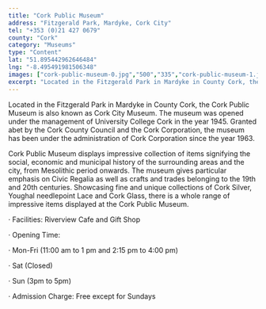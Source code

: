 ```yaml
---
title: "Cork Public Museum"
address: "Fitzgerald Park, Mardyke, Cork City"
tel: "+353 (0)21 427 0679"
county: "Cork"
category: "Museums"
type: "Content"
lat: "51.895442962646484"
lng: "-8.495491981506348"
images: ["cork-public-museum-0.jpg","500","335","cork-public-museum-1.jpg","500","335","cork-public-museum-7.jpg","500","332","cork-public-museum-8.jpg","500","333","cork-public-museum-9.jpg","382","500","cork-public-museum.jpg","500","375"]
excerpt: "Located in the Fitzgerald Park in Mardyke in County Cork, the Cork Public Museum is also known as Cork City Museum. The museum was opened under the ma..."
---
```

<p>Located in the Fitzgerald Park in Mardyke in County Cork, the Cork Public Museum is also known as Cork City Museum. The museum was opened under the management of University College Cork in the year 1945. Granted abet by the Cork County Council and the Cork Corporation, the museum has been under the administration of Cork Corporation since the year 1963.</p>  
    <p>Cork Public Museum displays impressive collection of items signifying the social, economic and municipal history of the surrounding areas and the city, from Mesolithic period onwards. The museum gives particular emphasis on Civic Regalia as well as crafts and trades belonging to the 19th and 20th centuries. Showcasing fine and unique collections of Cork Silver, Youghal needlepoint Lace and Cork Glass, there is a whole range of impressive items displayed at the Cork Public Museum.</p>  
    <p>&middot;         Facilities: Riverview Cafe and Gift Shop</p> 
    <p>&middot;         Opening Time: </p> 
    <p>&middot;          Mon-Fri (11:00 am to 1 pm and 2:15 pm to 4:00 pm)</p> 
    <p>&middot;          Sat (Closed)</p> 
    <p>&middot;          Sun (3pm to 5pm) </p> 
    <p>&middot;         Admission Charge: Free except for Sundays </p>